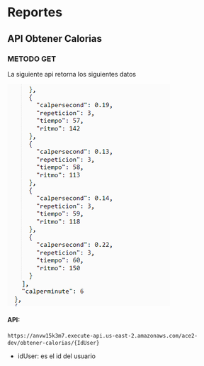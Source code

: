 # Reportes 
## API Obtener Calorias
### METODO GET 
La siguiente api retorna los siguientes datos 

![alt](./img/Captura%20de%20pantalla%202021-05-14%20040357.png)


#### API:

    https://anvw15k3m7.execute-api.us-east-2.amazonaws.com/ace2-dev/obtener-calorias/{IdUser}

* idUser: es el id del usuario 

    